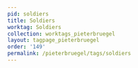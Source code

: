 ```yaml
---
pid: soldiers
title: Soldiers
worktag: Soldiers
collection: worktags_pieterbruegel
layout: tagpage_pieterbruegel
order: '149'
permalink: /pieterbruegel/tags/soldiers
---
```

